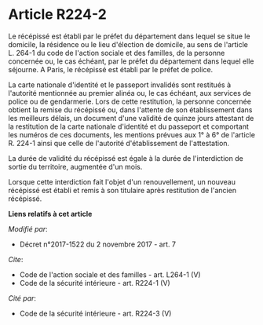 # Article R224-2

Le récépissé est établi par le préfet du département dans lequel se situe le domicile, la résidence ou le lieu d'élection de
domicile, au sens de l'article L. 264-1 du code de l'action sociale et des familles, de la personne concernée ou, le cas
échéant, par le préfet du département dans lequel elle séjourne. A Paris, le récépissé est établi par le préfet de police. 

La carte nationale d'identité et le passeport invalidés sont restitués à l'autorité mentionnée au premier alinéa ou, le cas
échéant, aux services de police ou de gendarmerie. Lors de cette restitution, la personne concernée obtient la remise du
récépissé ou, dans l'attente de son établissement dans les meilleurs délais, un document d'une validité de quinze jours
attestant de la restitution de la carte nationale d'identité et du passeport et comportant les numéros de ces documents, les
mentions prévues aux 1° à 6° de l'article R. 224-1 ainsi que celle de l'autorité d'établissement de l'attestation. 

La durée de validité du récépissé est égale à la durée de l'interdiction de sortie du territoire, augmentée d'un mois. 

Lorsque cette interdiction fait l'objet d'un renouvellement, un nouveau récépissé est établi et remis à son titulaire après
restitution de l'ancien récépissé.

**Liens relatifs à cet article**

_Modifié par_:

  - Décret n°2017-1522 du 2 novembre 2017 - art. 7

_Cite_:

  - Code de l'action sociale et des familles - art. L264-1 (V)
  - Code de la sécurité intérieure - art. R224-1 (V)

_Cité par_:

  - Code de la sécurité intérieure - art. R224-3 (V)

